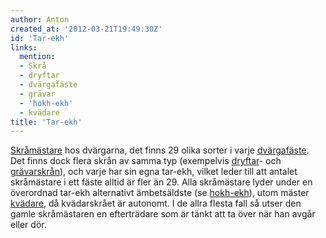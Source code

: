 ```yaml
---
author: Anton
created_at: '2012-03-21T19:49:30Z'
id: 'Tar-ekh'
links:
  mention:
  - Skrå
  - dryftar
  - dvärgafäste
  - grävar
  - 'hokh-ekh'
  - kvädare
title: 'Tar-ekh'
---
```


[Skråmästare] hos dvärgarna, det finns 29 olika sorter i varje [dvärgafäste]. Det finns dock flera
skrån av samma typ (exempelvis [dryftar]- och [grävarskrån]), och varje har sin egna tar-ekh, vilket
leder till att antalet skråmästare i ett fäste alltid är fler än 29. Alla skråmästare lyder under en
överordnad tar-ekh alternativt ämbetsäldste (se [hokh-ekh]), utom mäster [kvädare], då kvädarskrået
är autonomt. I de allra flesta fall så utser den gamle skråmästaren en efterträdare som är tänkt att
ta över när han avgår eller dör.

  [Skråmästare]: Skrå
  [dvärgafäste]: dvärgafäste
  [dryftar]: dryftar
  [grävarskrån]: grävar
  [hokh-ekh]: hokh-ekh
  [kvädare]: kvädare
